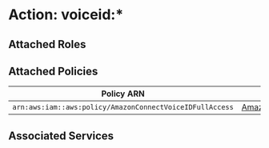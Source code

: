 # Action: voiceid:*

## Attached Roles

## Attached Policies

| Policy ARN | Policy Name |
|------------|-------------|
| `arn:aws:iam::aws:policy/AmazonConnectVoiceIDFullAccess` | [AmazonConnectVoiceIDFullAccess](../policies.md#amazonconnectvoiceidfullaccess) |

## Associated Services

